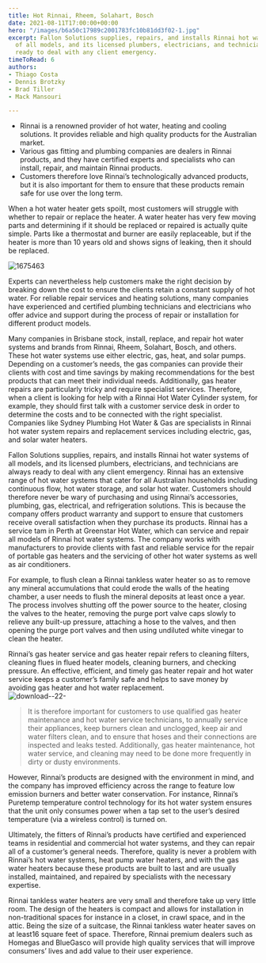```yaml
---
title: Hot Rinnai, Rheem, Solahart, Bosch
date: 2021-08-11T17:00:00+00:00
hero: "/images/b6a50c17989c2001783fc10b81dd3f02-1.jpg"
excerpt: Fallon Solutions supplies, repairs, and installs Rinnai hot water systems
  of all models, and its licensed plumbers, electricians, and technicians are always
  ready to deal with any client emergency.
timeToRead: 6
authors:
- Thiago Costa
- Dennis Brotzky
- Brad Tiller
- Mack Mansouri

---
```

* Rinnai is a renowned provider of hot water, heating and cooling solutions. It provides reliable and high quality products for the Australian market.
* Various gas fitting and plumbing companies are dealers in Rinnai products, and they have certified experts and specialists who can install, repair, and maintain Rinnai products.
* Customers therefore love Rinnai’s technologically advanced products, but it is also important for them to ensure that these products remain safe for use over the long term.

When a hot water heater gets spoilt, most customers will struggle with whether to repair or replace the heater. A water heater has very few moving parts and determining if it should be replaced or repaired is actually quite simple. Parts like a thermostat and burner are easily replaceable, but if the heater is more than 10 years old and shows signs of leaking, then it should be replaced.

![1675463](https://web.archive.org/web/20210303115307im_/https://gasplumbersbrisbane.com.au/content/images/2021/02/1675463.png)

Experts can nevertheless help customers make the right decision by breaking down the cost to ensure the clients retain a constant supply of hot water. For reliable repair services and heating solutions, many companies have experienced and certified plumbing technicians and electricians who offer advice and support during the process of repair or installation for different product models.

Many companies in Brisbane stock, install, replace, and repair hot water systems and brands from Rinnai, Rheem, Solahart, Bosch, and others. These hot water systems use either electric, gas, heat, and solar pumps. Depending on a customer’s needs, the gas companies can provide their clients with cost and time savings by making recommendations for the best products that can meet their individual needs. Additionally, gas heater repairs are particularly tricky and require specialist services. Therefore, when a client is looking for help with a Rinnai Hot Water Cylinder system, for example, they should first talk with a customer service desk in order to determine the costs and to be connected with the right specialist. Companies like Sydney Plumbing Hot Water & Gas are specialists in Rinnai hot water system repairs and replacement services including electric, gas, and solar water heaters.

Fallon Solutions supplies, repairs, and installs Rinnai hot water systems of all models, and its licensed plumbers, electricians, and technicians are always ready to deal with any client emergency. Rinnai has an extensive range of hot water systems that cater for all Australian households including continuous flow, hot water storage, and solar hot water. Customers should therefore never be wary of purchasing and using Rinnai’s accessories, plumbing, gas, electrical, and refrigeration solutions. This is because the company offers product warranty and support to ensure that customers receive overall satisfaction when they purchase its products. Rinnai has a service tam in Perth at Greenstar Hot Water, which can service and repair all models of Rinnai hot water systems. The company works with manufacturers to provide clients with fast and reliable service for the repair of portable gas heaters and the servicing of other hot water systems as well as air conditioners.

For example, to flush clean a Rinnai tankless water heater so as to remove any mineral accumulations that could erode the walls of the heating chamber, a user needs to flush the mineral deposits at least once a year. The process involves shutting off the power source to the heater, closing the valves to the heater, removing the purge port valve caps slowly to relieve any built-up pressure, attaching a hose to the valves, and then opening the purge port valves and then using undiluted white vinegar to clean the heater.

Rinnai’s gas heater service and gas heater repair refers to cleaning filters, cleaning flues in flued heater models, cleaning burners, and checking pressure. An effective, efficient, and timely gas heater repair and hot water service keeps a customer’s family safe and helps to save money by avoiding gas heater and hot water replacement.  
 ![download--22-](https://web.archive.org/web/20210303115307im_/https://gasplumbersbrisbane.com.au/content/images/2021/02/download--22-.png)

> It is therefore important for customers to use qualified gas heater maintenance and hot water service technicians, to annually service their appliances, keep burners clean and unclogged, keep air and water filters clean, and to ensure that hoses and their connections are inspected and leaks tested. Additionally, gas heater maintenance, hot water service, and cleaning may need to be done more frequently in dirty or dusty environments.

However, Rinnai’s products are designed with the environment in mind, and the company has improved efficiency across the range to feature low emission burners and better water conservation. For instance, Rinnai’s Puretemp temperature control technology for its hot water system ensures that the unit only consumes power when a tap set to the user’s desired temperature (via a wireless control) is turned on.

Ultimately, the fitters of Rinnai’s products have certified and experienced teams in residential and commercial hot water systems, and they can repair all of a customer’s general needs. Therefore, quality is never a problem with Rinnai’s hot water systems, heat pump water heaters, and with the gas water heaters because these products are built to last and are usually installed, maintained, and repaired by specialists with the necessary expertise.

Rinnai tankless water heaters are very small and therefore take up very little room. The design of the heaters is compact and allows for installation in non-traditional spaces for instance in a closet, in crawl space, and in the attic. Being the size of a suitcase, the Rinnai tankless water heater saves on at least16 square feet of space. Therefore, Rinnai premium dealers such as Homegas and BlueGasco will provide high quality services that will improve consumers’ lives and add value to their user experience.